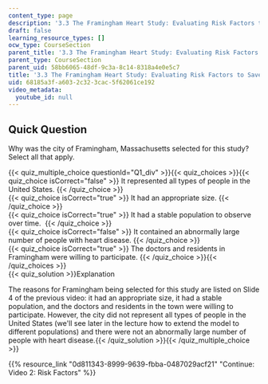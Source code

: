 ```yaml
---
content_type: page
description: '3.3 The Framingham Heart Study: Evaluating Risk Factors to Save Lives'
draft: false
learning_resource_types: []
ocw_type: CourseSection
parent_title: '3.3 The Framingham Heart Study: Evaluating Risk Factors to Save Lives '
parent_type: CourseSection
parent_uid: 58bb6065-48df-9c3a-8c14-8318a4e0e5c7
title: '3.3 The Framingham Heart Study: Evaluating Risk Factors to Save Lives'
uid: 68185a3f-a603-2c32-3cac-5f62061ce192
video_metadata:
  youtube_id: null
---
```

## Quick Question

Why was the city of Framingham, Massachusetts selected for this study? Select all that apply.

{{< quiz_multiple_choice questionId="Q1_div" >}}{{< quiz_choices >}}{{< quiz_choice isCorrect="false" >}} It represented all types of people in the United States. {{< /quiz_choice >}}   
{{< quiz_choice isCorrect="true" >}} It had an appropriate size. {{< /quiz_choice >}}   
{{< quiz_choice isCorrect="true" >}} It had a stable population to observe over time.  {{< /quiz_choice >}}   
{{< quiz_choice isCorrect="false" >}} It contained an abnormally large number of people with heart disease. {{< /quiz_choice >}}   
{{< quiz_choice isCorrect="true" >}} The doctors and residents in Framingham were willing to participate. {{< /quiz_choice >}}{{< /quiz_choices >}}   
{{< quiz_solution >}}Explanation

The reasons for Framingham being selected for this study are listed on Slide 4 of the previous video: it had an appropriate size, it had a stable population, and the doctors and residents in the town were willing to participate. However, the city did not represent all types of people in the United States (we'll see later in the lecture how to extend the model to different populations) and there were not an abnormally large number of people with heart disease.{{< /quiz_solution >}}{{< /quiz_multiple_choice >}}

{{% resource_link "0d811343-8999-9639-fbba-0487029acf21" "Continue: Video 2: Risk Factors" %}}
